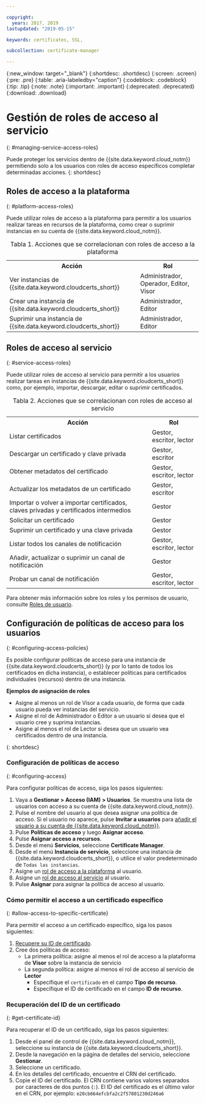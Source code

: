 ```yaml
---

copyright:
  years: 2017, 2019
lastupdated: "2019-05-15"

keywords: certificates, SSL,

subcollection: certificate-manager

---
```


{:new_window: target="_blank"}
{:shortdesc: .shortdesc}
{:screen: .screen}
{:pre: .pre}
{:table: .aria-labeledby="caption"}
{:codeblock: .codeblock}
{:tip: .tip}
{:note: .note}
{:important: .important}
{:deprecated: .deprecated}
{:download: .download}

# Gestión de roles de acceso al servicio
{: #managing-service-access-roles}

Puede proteger los servicios dentro de {{site.data.keyword.cloud_notm}} permitiendo solo a los usuarios con roles de acceso específicos completar determinadas acciones.
{: shortdesc}

## Roles de acceso a la plataforma
{: #platform-access-roles}

Puede utilizar roles de acceso a la plataforma para permitir a los usuarios realizar tareas en recursos de la plataforma, como crear o suprimir instancias en su cuenta de {{site.data.keyword.cloud_notm}}.

<table>
<caption> Tabla 1. Acciones que se correlacionan con roles de acceso a la plataforma</caption>
  <tr>
    <th> Acción </th>
    <th> Rol </th>
  </tr>
  <tr>
    <td>Ver instancias de {{site.data.keyword.cloudcerts_short}}</td>
    <td> Administrador, Operador, Editor, Visor </td>
  </tr>
  <tr>
    <td>Crear una instancia de {{site.data.keyword.cloudcerts_short}}</td>
    <td> Administrador, Editor </td>
  </tr>
  <tr>
    <td>Suprimir una instancia de {{site.data.keyword.cloudcerts_short}}</td>
    <td> Administrador, Editor </td>
  </tr>
</table>

## Roles de acceso al servicio
{: #service-access-roles}

Puede utilizar roles de acceso al servicio para permitir a los usuarios realizar tareas en instancias de {{site.data.keyword.cloudcerts_short}} como, por ejemplo, importar, descargar, editar o suprimir certificados.

<table>
<caption> Tabla 2. Acciones que se correlacionan con roles de acceso al servicio</caption>
  <tr>
    <th> Acción </th>
    <th> Rol </th>
  </tr>
  <tr>
    <td>Listar certificados</td>
    <td> Gestor, escritor, lector </td>
  </tr>
  <tr>
    <td>Descargar un certificado y clave privada </td>
    <td> Gestor, escritor </td>
  </tr>
  <tr>
     <td>Obtener metadatos del certificado </td>
     <td> Gestor, escritor, lector </td>
  </tr>      
  <tr>
    <td>Actualizar los metadatos de un certificado</td>
    <td> Gestor, escritor </td>
  </tr>
  <tr>
    <td>Importar o volver a importar certificados, claves privadas y certificados intermedios </td>
    <td> Gestor </td>
  </tr>
  <tr>
    <td>Solicitar un certificado </td>
    <td> Gestor </td>
  </tr>
  <tr>
    <td>Suprimir un certificado y una clave privada </td>
    <td> Gestor </td>
  </tr>
      <tr>
        <td>Listar todos los canales de notificación </td>
        <td> Gestor, escritor, lector </td>
      </tr>
   <tr>
     <td>Añadir, actualizar o suprimir un canal de notificación </td>
     <td> Gestor </td>
   </tr>
     <tr>
       <td>Probar un canal de notificación </td>
       <td> Gestor, escritor, lector </td>
     </tr>

</table>

Para obtener más información sobre los roles y los permisos de usuario, consulte [Roles de usuario](/docs/iam?topic=iam-userroles#userroles).

## Configuración de políticas de acceso para los usuarios
{: #configuring-access-policies}

Es posible configurar políticas de acceso para una instancia de {{site.data.keyword.cloudcerts_short}} (y por lo tanto de todos los certificados en dicha instancia), o establecer políticas para certificados individuales (recursos) dentro de una instancia.

**Ejemplos de asignación de roles**

* Asigne al menos un rol de Visor a cada usuario, de forma que cada usuario pueda ver instancias del servicio.
* Asigne el rol de Administrador o Editor a un usuario si desea que el usuario cree y suprima instancias.
* Asigne al menos el rol de Lector si desea que un usuario vea certificados dentro de una instancia.

{: shortdesc}

### Configuración de políticas de acceso
{: #configuring-access}

Para configurar políticas de acceso, siga los pasos siguientes:

1. Vaya a **Gestionar > Acceso (IAM) > Usuarios**. Se muestra una lista de usuarios con acceso a su cuenta de {{site.data.keyword.cloud_notm}}.
2. Pulse el nombre del usuario al que desea asignar una política de acceso. Si el usuario no aparece, pulse **Invitar a usuarios** para [añadir el usuario a su cuenta de {{site.data.keyword.cloud_notm}}](/docs/iam?topic=iam-iamuserinv#iamuserinv).
3. Pulse **Políticas de acceso** y luego **Asignar acceso**.
4. Pulse **Asignar acceso a recursos**.
5. Desde el menú **Servicios**, seleccione **Certificate Manager**.
6. Desde el menú **Instancia de servicio**, seleccione una instancia de {{site.data.keyword.cloudcerts_short}}, o utilice el valor predeterminado de `Todas las instancias`.
7. Asigne un [rol de acceso a la plataforma](/docs/services/certificate-manager?topic=certificate-manager-managing-service-access-roles#platform-access-roles) al usuario.
8. Asigne un [rol de acceso al servicio](/docs/services/certificate-manager?topic=certificate-manager-managing-service-access-roles#service-access-roles) al usuario.
9. Pulse **Asignar** para asignar la política de acceso al usuario.

### Cómo permitir el acceso a un certificado específico
{: #allow-access-to-specific-certificate}

Para permitir el acceso a un certificado específico, siga los pasos siguientes:

1. [Recupere su ID de certificado](/docs/services/certificate-manager?topic=certificate-manager-managing-service-access-roles#get-certificate-id).
2. Cree dos políticas de acceso:
   - La primera política: asigne al menos el rol de acceso a la plataforma de **Visor** sobre la instancia de servicio
   - La segunda política: asigne al menos el rol de acceso al servicio de **Lector**
     - Especifique el `certificado` en el campo **Tipo de recurso**.
     - Especifique el ID de certificado en el campo **ID de recurso**.

### Recuperación del ID de un certificado
{: #get-certificate-id}

Para recuperar el ID de un certificado, siga los pasos siguientes:

1. Desde el panel de control de {{site.data.keyword.cloud_notm}}, seleccione su instancia de {{site.data.keyword.cloudcerts_short}}.
2. Desde la navegación en la página de detalles del servicio, seleccione **Gestionar**.
3. Seleccione un certificado.
4. En los detalles del certificado, encuentre el CRN del certificado.
5. Copie el ID del certificado. El CRN contiene varios valores separados por caracteres de dos puntos (`:`). El ID del certificado es el último valor en el CRN, por ejemplo: `e20cb664efcbfa2c2f57801230d246a6`
